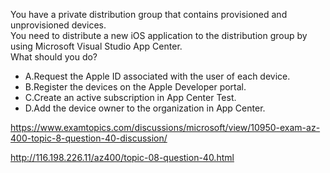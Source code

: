 You have a private distribution group that contains provisioned and unprovisioned devices.<br/>You need to distribute a new iOS application to the distribution group by using Microsoft Visual Studio App Center.<br/>What should you do?<br/><ul><li class="multi-choice-item"><span class="multi-choice-letter" data-choice-letter="A">A.</span>Request the Apple ID associated with the user of each device.</li><li class="multi-choice-item correct-hidden"><span class="multi-choice-letter" data-choice-letter="B">B.</span>Register the devices on the Apple Developer portal.</li><li class="multi-choice-item"><span class="multi-choice-letter" data-choice-letter="C">C.</span>Create an active subscription in App Center Test.</li><li class="multi-choice-item"><span class="multi-choice-letter" data-choice-letter="D">D.</span>Add the device owner to the organization in App Center.</li></ul><p><a href="https://www.examtopics.com/discussions/microsoft/view/10950-exam-az-400-topic-8-question-40-discussion/">https://www.examtopics.com/discussions/microsoft/view/10950-exam-az-400-topic-8-question-40-discussion/</a></p><p><a href="http://116.198.226.11/az400/topic-08-question-40.html">http://116.198.226.11/az400/topic-08-question-40.html</a></p><script src="https://giscus.app/client.js"                    data-repo="azsamples/az204"                    data-repo-id="R_kgDOMRXzDQ"                    data-category="General"                    data-category-id="DIC_kwDOMRXzDc4Cgi27"                    data-mapping="pathname"                    data-strict="0"                    data-reactions-enabled="0"                    data-emit-metadata="0"                    data-input-position="bottom"                    data-theme="preferred_color_scheme"                    data-lang="en"                    crossorigin="anonymous"                    async>                    </script>